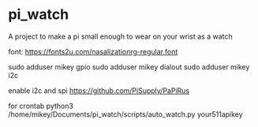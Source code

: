 # pi_watch
A project to make a pi small enough to wear on your wrist as a watch

font:
https://fonts2u.com/nasalizationrg-regular.font

sudo adduser mikey gpio
sudo adduser mikey dialout
sudo adduser mikey i2c

enable i2c and spi
https://github.com/PiSupply/PaPiRus

for crontab
python3 /home/mikey/Documents/pi_watch/scripts/auto_watch.py your511apikey
